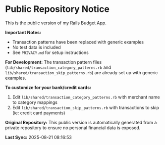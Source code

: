 # Public Repository Notice

This is the public version of my Rails Budget App. 

**Important Notes:**
- Transaction patterns have been replaced with generic examples
- No test data is included
- See `PRIVACY.md` for setup instructions

**For Development:**
The transaction pattern files (`lib/shared/transaction_category_patterns.rb` and `lib/shared/transaction_skip_patterns.rb`) are already set up with generic examples. 

**To customize for your bank/credit cards:**
1. Edit `lib/shared/transaction_category_patterns.rb` with merchant name to category mappings
2. Edit `lib/shared/transaction_skip_patterns.rb` with transactions to skip (ie: credit card payments)

**Original Repository:**
This public version is automatically generated from a private repository to ensure no personal financial data is exposed.

**Last Sync:** 2025-08-21 08:16:53
